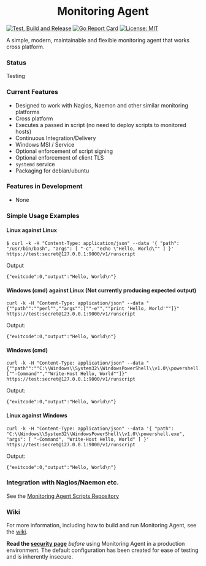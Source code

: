 <h1 align="center">Monitoring Agent</h1>

[![Test, Build and Release](https://github.com/infraweavers/monitoring-agent/actions/workflows/on-push.yml/badge.svg)](https://github.com/infraweavers/monitoring-agent/actions/workflows/on-push.yml)
[![Go Report Card](https://goreportcard.com/badge/github.com/infraweavers/monitoring-agent)](https://goreportcard.com/report/github.com/infraweavers/monitoring-agent)
[![License: MIT](https://img.shields.io/github/license/infraweavers/monitoring-agent)](https://mit-license.org/)

A simple, modern, maintainable and flexible monitoring agent that works cross platform.

### Status

Testing

### Current Features

* Designed to work with Nagios, Naemon and other similar monitoring platforms
* Cross platform
* Executes a passed in script (no need to deploy scripts to monitored hosts)
* Continuous Integration/Delivery
* Windows MSI / Service
* Optional enforcement of script signing
* Optional enforcement of client TLS
* `systemd` service
* Packaging for debian/ubuntu

### Features in Development

* None

### Simple Usage Examples

#### Linux against Linux
```
$ curl -k -H "Content-Type: application/json" --data '{ "path": "/usr/bin/bash", "args": [ "-c", "echo \"Hello, World\"" ] }' https://test:secret@127.0.0.1:9000/v1/runscript
```
Output
```
{"exitcode":0,"output":"Hello, World\n"}
```

#### Windows (cmd) against Linux (Not currently producing expected output)
```
curl -k -H "Content-Type: application/json" --data "{""path"":""perl"",""args"":[""-e"",""print 'Hello, World'""]}" https://test:secret@123.0.0.1:9000/v1/runscript
```
Output:
```
{"exitcode":0,"output":"Hello, World\n"}
```

#### Windows (cmd)
```
curl -k -H "Content-Type: application/json" --data "{""path"":""C:\\Windows\\System32\\WindowsPowerShell\\v1.0\\powershell.exe"",""args"":[""-Command"",""Write-Host Hello, World""]}" https://test:secret@127.0.0.1:9000/v1/runscript
```
Output:
```
{"exitcode":0,"output":"Hello, World\n"}
```

#### Linux against Windows
```
curl -k -H "Content-Type: application/json" --data '{ "path": "C:\\Windows\\System32\\WindowsPowerShell\\v1.0\\powershell.exe", "args": [ "-Command", "Write-Host Hello, World" ] }' https://test:secret@127.0.0.1:9000/v1/runscript
```
Output:
```
{"exitcode":0,"output":"Hello, World\n"}
```

### Integration with Nagios/Naemon etc.

See the [Monitoring Agent Scripts Repository](https://github.com/infraweavers/monitoring-agent-scripts)

### Wiki

For more information, including how to build and run Monitoring Agent, see the [wiki](https://github.com/infraweavers/monitoring-agent/wiki#building).

**Read the [security page](https://github.com/infraweavers/monitoring-agent/wiki/Security)** *before* using Monitoring Agent in a production environment. The default configuration has been created for ease of testing and is inherently insecure.
